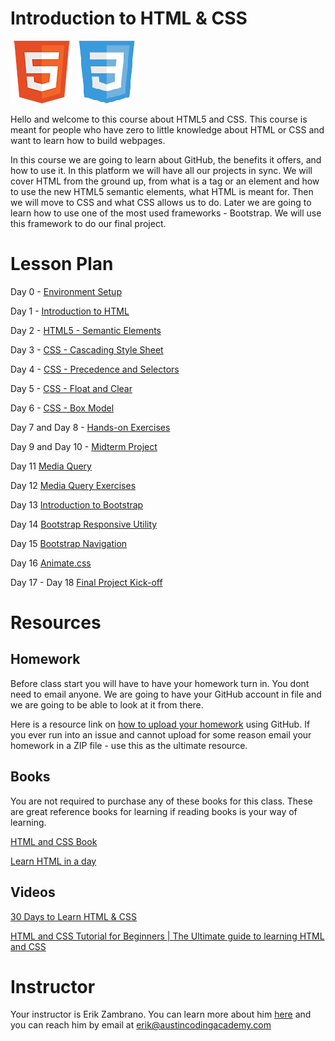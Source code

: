 # Introduction to HTML & CSS

![HTML](images/html5.png "HTML")
![CSS](images/css3.png "CSS")

Hello and welcome to this course about HTML5 and CSS. This course is meant for people who have zero to little knowledge about HTML or CSS and want to learn how to build webpages.

In this course we are going to learn about GitHub, the benefits it offers, and how to use it. In this platform we will have all our projects in sync. We will cover HTML from the ground up, from what is a tag or an element and how to use the new HTML5 semantic elements, what HTML is meant for. Then we will move to CSS and what CSS allows us to do. Later we are going to learn how to use one of the most used frameworks - Bootstrap. We will use this framework to do our final project.

# Lesson Plan

Day 0 - [Environment Setup](syllabus/00.md)

Day 1 - [Introduction to HTML](syllabus/01.md)

Day 2 - [HTML5 - Semantic Elements](syllabus/02.md)

Day 3 - [CSS - Cascading Style Sheet](syllabus/03.md)

Day 4 - [CSS - Precedence and Selectors](syllabus/04.md)

Day 5 - [CSS - Float and Clear](syllabus/05.md)

Day 6 - [CSS - Box Model](syllabus/06.md)

Day 7 and Day 8 - [Hands-on Exercises](syllabus/07-08.md)

Day 9 and Day 10 - [Midterm Project](syllabus/09-10.md) 

Day 11 [Media Query](syllabus/11.md)

Day 12 [Media Query Exercises](syllabus/12.md)

Day 13 [Introduction to Bootstrap](syllabus/13.md)

Day 14 [Bootstrap Responsive Utility](syllabus/14.md)

Day 15 [Bootstrap Navigation](syllabus/15.md)

Day 16 [Animate.css](syllabus/16.md)

Day 17 - Day 18 [Final Project Kick-off](syllabus/17.md)

# Resources

## Homework

Before class start you will have to have your homework turn in. You dont need to email anyone. We are going to have your GitHub account in file and we are going to be able to look at it from there.

Here is a resource link on [how to upload your homework](syllabus/how-to-upload-homework.md) using GitHub. If you ever run into an issue and cannot upload for some reason email your homework in a ZIP file - use this as the ultimate resource.

## Books

You are not required to purchase any of these books for this class. These are great reference books for learning if reading books is your way of learning.

[HTML and CSS Book](http://htmlandcssbook.com/)

[Learn HTML in a day](http://www.amazon.com/Html-Ultimate-Learning-Development-Beginners/dp/1515343154)

## Videos

[30 Days to Learn HTML & CSS](https://www.youtube.com/playlist?list=PLgGbWId6zgaWZkPFI4Sc9QXDmmOWa1v5F)

[HTML and CSS Tutorial for Beginners | The Ultimate guide to learning HTML and CSS](https://www.youtube.com/watch?v=y3UH2gAhwPI)

# Instructor

Your instructor is Erik Zambrano. You can learn more about him [here](http://erikpz.com) and you can reach him by email at  erik@austincodingacademy.com
